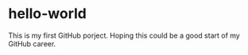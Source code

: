 # hello-world
This is my first GitHub porject.
Hoping this could be a good start of my GitHub career.
